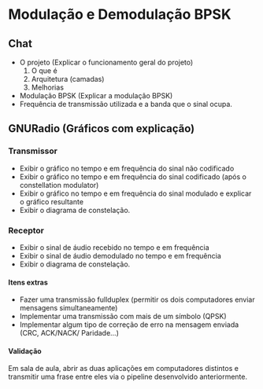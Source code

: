 # Modulação e Demodulação BPSK
## Chat
- O projeto (Explicar o funcionamento geral do projeto)
    1) O que é
    2) Arquitetura (camadas)
    3) Melhorias
- Modulação BPSK (Explicar a modulação BPSK)
- Frequência de transmissão utilizada e a banda que o sinal ocupa.

## GNURadio (Gráficos com explicação)
### Transmissor
- Exibir o gráfico no tempo e em frequência do sinal não codificado
- Exibir o gráfico no tempo e em frequência do sinal codificado (após o constellation modulator)
- Exibir o gráfico no tempo e em frequência do sinal modulado e explicar o gráfico resultante
- Exibir o diagrama de constelação.

### Receptor
- Exibir o sinal de áudio recebido no tempo e em frequência
- Exibir o sinal de áudio demodulado no tempo e em frequência
- Exibir o diagrama de constelação.

#### Itens extras
- Fazer uma transmissão fullduplex (permitir os dois computadores enviar mensagens simultaneamente)
- Implementar uma transmissão com mais de um símbolo (QPSK)
- Implementar algum tipo de correção de erro na mensagem enviada (CRC, ACK/NACK/ Paridade...)

#### Validação
Em sala de aula, abrir as duas aplicações em computadores distintos e transmitir uma frase entre eles via o pipeline desenvolvido anteriormente.